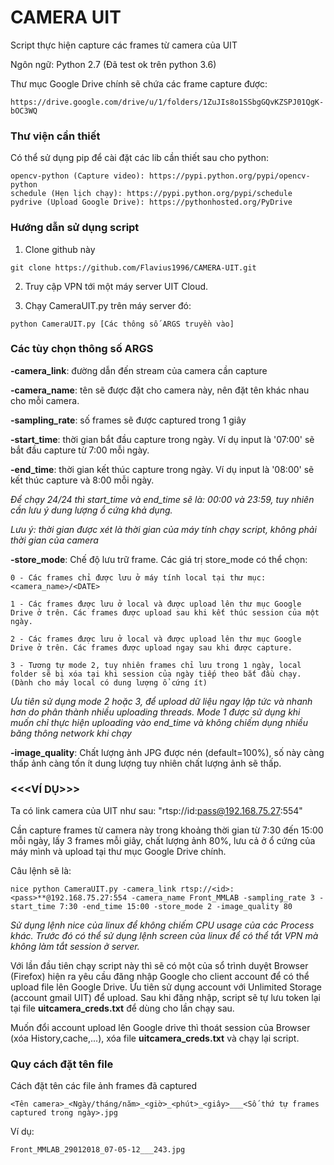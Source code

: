 # CAMERA UIT
Script thực hiện capture các frames từ camera của UIT

Ngôn ngữ: Python 2.7 (Đã test ok trên python 3.6)

Thư mục Google Drive chính sẽ chứa các frame capture được:
```Shell
https://drive.google.com/drive/u/1/folders/1ZuJIs8o1SSbgGQvKZSPJ01QgK-bOC3WQ
```


### Thư viện cần thiết

Có thể sử dụng pip để cài đặt các lib cần thiết sau cho python:
```Shell
opencv-python (Capture video): https://pypi.python.org/pypi/opencv-python
schedule (Hẹn lịch chạy): https://pypi.python.org/pypi/schedule
pydrive (Upload Google Drive): https://pythonhosted.org/PyDrive
```

### Hướng dẫn sử dụng script

1. Clone github này
```Shell
git clone https://github.com/Flavius1996/CAMERA-UIT.git
```

2. Truy cập VPN tới một máy server UIT Cloud.

3. Chạy CameraUIT.py trên máy server đó:
```Shell
python CameraUIT.py [Các thông số ARGS truyền vào]
```

### Các tùy chọn thông số ARGS
**-camera_link**: đường dẫn đến stream của camera cần capture

**-camera_name**: tên sẽ được đặt cho camera này, nên đặt tên khác nhau cho mỗi camera.

**-sampling_rate**: số frames sẽ được captured trong 1 giây

**-start_time**: thời gian bắt đầu capture trong ngày. Ví dụ input là '07:00' sẽ bắt đầu capture từ 7:00 mỗi ngày.

**-end_time**: thời gian kết thúc capture trong ngày. Ví dụ input là '08:00' sẽ kết thúc capture và 8:00 mỗi ngày.

*Để chạy 24/24 thì start_time và end_time sẽ là: 00:00 và 23:59, tuy nhiên cần lưu ý dung lượng ổ cứng khả dụng.*

*Lưu ý: thời gian được xét là thời gian của máy tính chạy script, không phải thời gian của camera*

**-store_mode**: Chế độ lưu trữ frame. Các giá trị store_mode có thể chọn:

    0 - Các frames chỉ được lưu ở máy tính local tại thư mục: <camera_name>/<DATE>
    
    1 - Các frames được lưu ở local và được upload lên thư mục Google Drive ở trên. Các frames được upload sau khi kết thúc session của một ngày.
    
    2 - Các frames được lưu ở local và được upload lên thư mục Google Drive ở trên. Các frames được upload ngay sau khi được capture.
    
    3 - Tương tự mode 2, tuy nhiên frames chỉ lưu trong 1 ngày, local folder sẽ bị xóa tại khi session của ngày tiếp theo bắt đầu chạy. (Dành cho máy local có dung lượng ổ cứng ít)

*Ưu tiên sử dụng mode 2 hoặc 3, để upload dữ liệu ngay lập tức và nhanh hơn do phân thành nhiều uploading threads. Mode 1 được sử dụng khi muốn chỉ thực hiện uploading vào end_time và không chiếm dụng nhiều băng thông network khi chạy*


**-image_quality**: Chất lượng ảnh JPG được nén (default=100%), số này càng thấp ảnh càng tốn ít dung lượng tuy nhiên chất lượng ảnh sẽ thấp.

### <<<VÍ DỤ>>>
Ta có link camera của UIT như sau: "rtsp://id:pass@192.168.75.27:554"
  
Cần capture frames từ camera này trong khoảng thời gian từ 7:30 đến 15:00 mỗi ngày, lấy 3 frames mỗi giây, chất lượng ảnh 80%,  lưu cả ở ổ cứng của máy mình và upload tại thư mục Google Drive chính.

Câu lệnh sẽ là:
  
```Shell
nice python CameraUIT.py -camera_link rtsp://<id>:<pass>**@192.168.75.27:554 -camera_name Front_MMLAB -sampling_rate 3 -start_time 7:30 -end_time 15:00 -store_mode 2 -image_quality 80
```

*Sử dụng lệnh nice của linux để không chiếm CPU usage của các Process khác. Trước đó có thể sử dụng lệnh screen của linux để có thể tắt VPN mà không làm tắt session ở server.*

Với lần đầu tiên chạy script này thì sẽ có một của sổ trình duyệt Browser (Firefox) hiện ra yêu cầu đăng nhập Google cho client account để có thể upload file lên Google Drive. Ưu tiên sử dụng account với Unlimited Storage (account gmail UIT) để upload. Sau khi đăng nhập, script sẽ tự lưu token lại tại file **uitcamera_creds.txt** để dùng cho lần chạy sau.

Muốn đổi account upload lên Google drive thì thoát session của Browser (xóa History,cache,...), xóa file **uitcamera_creds.txt** và chạy lại script.

### Quy cách đặt tên file
Cách đặt tên các file ảnh frames đã captured

    <Tên camera>_<Ngày/tháng/năm>_<giờ>_<phút>_<giây>___<Số thứ tự frames captured trong ngày>.jpg

Ví dụ:

    Front_MMLAB_29012018_07-05-12___243.jpg


